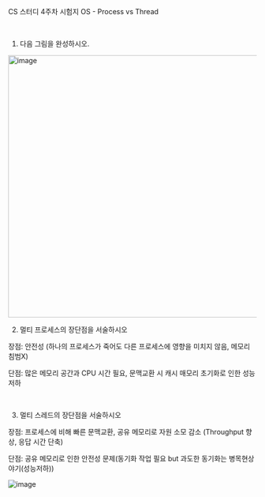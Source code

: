 CS 스터디 4주차 시험지
OS - Process vs Thread

<br>

1. 다음 그림을 완성하시오.




<img width="531" alt="image" src="https://user-images.githubusercontent.com/66426083/162187716-4816f727-3ac6-47e8-826c-11ed78510e95.png">







<br>

2. 멀티 프로세스의 장단점을 서술하시오


장점: 안전성 (하나의 프로세스가 죽어도 다른 프로세스에 영향을 미치지 않음, 메모리 침범X)


단점: 많은 메모리 공간과 CPU 시간 필요, 문맥교환 시 캐시 매모리 초기화로 인한 성능 저하




<br>



3. 멀티 스레드의 장단점을 서술하시오


장점: 프로세스에 비해 빠른 문맥교환, 공유 메모리로 자원 소모 감소 (Throughput 향상, 응답 시간 단축)


단점: 공유 메모리로 인한 안전성 문제(동기화 작업 필요 but 과도한 동기화는 병목현상 야기(성능저하))

![image](https://user-images.githubusercontent.com/66426083/162187625-fb4448c1-d8fa-4f78-89a4-c480071275b7.png)
